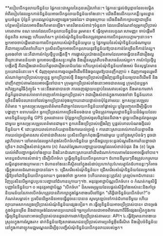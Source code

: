 **របៀបបើកទូលាយទិន្នន័យ
ផ្នែកនេះជាស្នូលនៃកូនសៀវភៅនេះ​។ ផ្នែកនេះផ្តល់ដំបូន្មានដែលលម្អិតអំពីរបៀបដែលអ្នកកាន់ទិន្នន័យអាចបើកទូលាយទិន្នន័យទាំងនោះ។ យើងនឹងលើកយកគន្លឹះមូលដ្ឋានមួយចំនួន ប៉ុន្តែក៏   គ្របដណ្តប់នូវបញ្ហាផ្សេងៗផងដែរ។ ជាចុងក្រោយ យើងនឹងពិភាក្សាបញ្ហាជាច្រើនបន្ថែមទៀតដែលអាចនឹងកើតមានឡើង។
មានវិធានសំខាន់ៗចំនួន៣ ដែលយើងណែនាំឲ្យអ្នកប្រើប្រាស់គោរពតាម ខណៈពេលដែលបើកទូលាយទិន្នន័យ រួមមាន៖
€	ធ្វើឲ្យមានលក្ខណៈសាមញ្ញ៖ ចាប់ផ្តើមពីចំនួនតិច​ សាមញ្ញ ហើយរហ័ស។ គ្រប់សំណុំទិន្នន័យមិនតម្រូវឲ្យមានការបើកទូលាយភ្លាមៗនោះទេ។ អ្នកអាចចាប់ផ្តើមដោយការបើកទូលាយសំណុំទិន្នន័យមួយ ឬ​ ផ្នែកមួយនៃសំណុំទិន្នន័យធំណាមួយ គឺជាការប្រសើរទៅហើយ។ ប្រសិនបើអ្នកអាចបើកទូលាយនូវទិន្នន័យឱ្យបានកាន់តែច្រើនគឺកាន់តែល្អ។
គួរចងចាំថា នេះគឺជាការកែប្រែថ្មីឬបង្កើតថ្មី។ ការផ្លាស់ប្តូរយ៉ាងលឿនតាមដែលអាចធ្វើបានគឺជារឿងល្អ ពីព្រោះវាមានន័យថា អ្នកអាចបង្កើនសន្ទុះកម្លាំង និងរៀនសូត្រពីបទពិសោធន៍របស់អ្នក។ ការកែប្រែថ្មីឬបង្កើតថ្មី គឺជារឿងជោគជ័យក៏ដូចជារឿងបរាជ័យដែរ ហើយគ្រប់សំណុំទិន្នន័យទាំងអស់ មិនសុទ្ធតែ​មានប្រយោជន៍នោះទេ។
€	ជំរុញឲ្យមានការចូលរួមពីដើមទីនិងចូលរួមឱ្យបានញឹកញាប់ ៖ ជំរុញការចូលរួមពីសំណាក់អ្នកប្រើប្រាស់បច្ចុប្បន្ន អ្នកប្រើប្រាស់ថ្មី និងអ្នកប្រើប្រាស់ឡើងវិញនូវទិន្នន័យឲ្យបានពីដើមទី និងជាញឹកញាប់តាមដែលអាចធ្វើទៅបាន។ ក្រុមអ្នកប្រើប្រាស់ទាំងនោះអាចជាពលរដ្ឋ ក្រុមហ៊ុនឬអ្នកអភិវឌ្ឍកម្មវិធីកុំព្យូទ័រ ។ នេះនឹងធានាបានថា ការចេញផ្សាយបន្ទាប់នៃសេវារបស់អ្នក នឹងមានការពាក់ព័ន្ធក៏ដូចជាមានភាពទាក់ទាញទៅកាន់អ្នកប្រើប្រាស់។​
វាជារឿងសំខាន់ក្នុងការចងចាំថា ទិន្នន័យភាគច្រើននឹងមិនឈានទៅដល់អ្នកប្រើប្រាស់ចុងក្រោយដោយផ្ទាល់ទេប៉ុន្តែតាមរយៈ អ្នកសម្រុះសម្រួលព័ត៌មាន ។ អ្នកសម្រុះសម្រួលព័ត៌មានគឺជាអ្នកដែលយកទិន្នន័យទៅផ្លាស់ប្តូរ ឬច្នៃបញ្ចូលដើម្បីធ្វើបទបង្ហាញ។ ឧទាហរណ៏៖ អ្នកប្រើប្រាស់ភាគច្រើនមិនចង់បាន ឬមិនត្រូវការមូលដ្ឋានទិន្នន័យដ៏ធំមួយដែលមានទិន្នន័យប្រព័ន្ធ GPS កូអរដោនេទេ⁣ ប៉ុន្តែអ្នកប្រើប្រាស់ចូលចិត្តផែនទីជាង។ ដូច្នេះយើងគួរតែចូលរួមជាមួយ អ្នកសម្រុះសម្រួលពត៌មានជាមុន។ ពួកគេនឹងប្រើប្រាស់ឡើងវិញ ឬផ្តល់គោលបំណងថ្មីដល់ទិន្នន័យ។
€	ដោះស្រាយរាល់ភាពភ័យខ្លាចនិងការយល់ច្រឡំ ៖ ការដោះស្រាយរាល់ភាពភ័យខ្លាចនិងការយល់ច្រឡំមានសារៈសំខាន់ជាពិសេស ប្រសិនបើអ្នកកំពុងធ្វើការជាមួយ ឬនៅក្នុងស្ថាប័នធំៗ ដូចជារដ្ឋាភិបាល។ នៅពេលដែលអ្នកកំពុងតែបើកចំហទិន្នន័យ អ្នកនឹងជួបប្រទះនូវសំណួរនិងការភ័យខ្លាចជាច្រើន។ វាជារឿងសំខាន់ក្នុងការ (ក) កំណត់ស្វែងរកបញ្ហាព្រួយបារម្ភដែលសំខាន់បំផុត និង (ខ) ស្វែងយល់អំពីបញ្ហាកង្វល់ទាំងឡាយ និងរិះរកដំណោះស្រាយនៅដើមដំណាក់កាលតាមដែលអាចធ្វើទៅបាន។
មានបួនជំហានសំខាន់ៗ ដើម្បីបើកចំហ ឬធ្វើឲ្យទិន្នន័យបើកទូលាយ។ ជំហាននីមួយៗនឹងត្រូវបកស្រាយលម្អិតដូចខាងក្រោមនេះ។ ជំហានទាំងនេះគឺស្ថិតនៅក្នុងលំដាប់ប្រហាក់ប្រហែលគ្នាតែជំហានខ្លះៗក៏អាចធ្វើក្នុងពេលដំណាលគ្នាបានដែរ។
១.	ជ្រើសរើសសំណុំ​ទិន្នន័យ៖  ជ្រើសរើស​សំណុំ​ទិន្នន័យ​ដែល​អ្នក​ចង់​ធ្វើឱ្យ​ទៅ​ជា​ទិន្នន័យបើក​ទូលាយ។ ចូរចងចាំ​ថា អ្នក​អាច (ហើយ​ពេល​ខ្លះ​ត្រូវតែ) ត្រឡប់​មក​ជំហាន​នេះ​វិញ​ប្រសិន​បើ​អ្នក​ជួបប្រទះ​បញ្ហា​នៅ​ជំហាន​ក្រោយៗ។​
២.	អនុវត្តអាជ្ញាប័ណ្ណបើកចំហ៖
o	កំណត់កម្មសិទ្ធិបញ្ញានៃទិន្នន័យ។
o	អនុវត្ត​​អាជ្ញាប័ណ្ណ​ "បើក​ចំហ" ដ៏សមរម្យ​មួយ​​ដែល​ផ្ដល់​​សិទ្ធិ​ទាំង​អស់​នេះ​ និង​គាំទ្រ​​និយម​ន័យ​នៃ​​ភាព​បើក​ចំហត្រូវបាន​ពិភាក្សា​ក្នុង​ផ្នែក​​ខាង​លើ​នៅផ្នែក​ "តើអ្វីជា​ទិន្នន័យ​បើក​ចំហ?"​
o	កំណត់សម្គាល់៖ ប្រសិនបើអ្នកមិនអាចធ្វើដូចនេះបានទេ សូមត្រឡប់ទៅកាន់ជំហានទីមួយ ហើយព្យាយាមសាកល្បងប្រើប្រាស់សំណុំទិន្នន័យផ្សេងទៀត។
៣.ធ្វើឲ្យ​ទិន្នន័យ​អាច​ប្រើប្រាស់បាន៖ ជាទម្រង់​ក្នុង​ចំនួនច្រើន និង​ជា​ទម្រង់ដែលមានប្រយោជន៍។​ អ្នក​ប្រហែលជា​អាច​ពិចារណា​ពីវិធី​ផ្សេង​ទៀ​ត​ក្នុង​ការ​ធ្វើ​ឲ្យ​ទិន្នន័យ​នោះ​អាច​ប្រើប្រាស់​បាន​ដូចជា​ការដាក់ឱ្យប្រើប្រាស់តាមរយៈ API។​​
៤.ធ្វើឱ្យមានភាពងាយស្រួលក្នុងការស្វែងរក៖ ដាក់ទិន្នន័យឱ្យសាធារណជនប្រើប្រាស់តាមប្រព័ន្ធអ៊ីនធឺណិត និងរៀបចំទិន្នន័យនៅក្នុងកាតាឡុកមជ្ឈមណ្ឌលដើម្បីចុះបញ្ជីសំណុំទិន្នន័យបើកទូលាយរបស់អ្នក។
